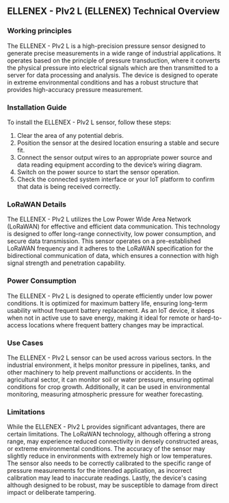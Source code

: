 ## ELLENEX - Plv2 L (ELLENEX) Technical Overview

### Working principles
The ELLENEX - Plv2 L is a high-precision pressure sensor designed to generate precise measurements in a wide range of industrial applications. It operates based on the principle of pressure transduction, where it converts the physical pressure into electrical signals which are then transmitted to a server for data processing and analysis. The device is designed to operate in extreme environmental conditions and has a robust structure that provides high-accuracy pressure measurement.

### Installation Guide
To install the ELLENEX - Plv2 L sensor, follow these steps:

1. Clear the area of any potential debris.
2. Position the sensor at the desired location ensuring a stable and secure fit.
3. Connect the sensor output wires to an appropriate power source and data reading equipment according to the device’s wiring diagram.
4. Switch on the power source to start the sensor operation.
5. Check the connected system interface or your IoT platform to confirm that data is being received correctly.


### LoRaWAN Details
The ELLENEX - Plv2 L utilizes the Low Power Wide Area Network (LoRaWAN) for effective and efficient data communication. This technology is designed to offer long-range connectivity, low power consumption, and secure data transmission. This sensor operates on a pre-established LoRaWAN frequency and it adheres to the LoRaWAN specification for the bidirectional communication of data, which ensures a connection with high signal strength and penetration capability.

### Power Consumption
The ELLENEX - Plv2 L is designed to operate efficiently under low power conditions. It is optimized for maximum battery life, ensuring long-term usability without frequent battery replacement. As an IoT device, it sleeps when not in active use to save energy, making it ideal for remote or hard-to-access locations where frequent battery changes may be impractical.

### Use Cases
The ELLENEX - Plv2 L sensor can be used across various sectors. In the industrial environment, it helps monitor pressure in pipelines, tanks, and other machinery to help prevent malfunctions or accidents. In the agricultural sector, it can monitor soil or water pressure, ensuring optimal conditions for crop growth. Additionally, it can be used in environmental monitoring, measuring atmospheric pressure for weather forecasting.



### Limitations
While the ELLENEX - Plv2 L provides significant advantages, there are certain limitations. The LoRaWAN technology, although offering a strong range, may experience reduced connectivity in densely constructed areas, or extreme environmental conditions. The accuracy of the sensor may slightly reduce in environments with extremely high or low temperatures. The sensor also needs to be correctly calibrated to the specific range of pressure measurements for the intended application, as incorrect calibration may lead to inaccurate readings. Lastly, the device's casing although designed to be robust, may be susceptible to damage from direct impact or deliberate tampering.
